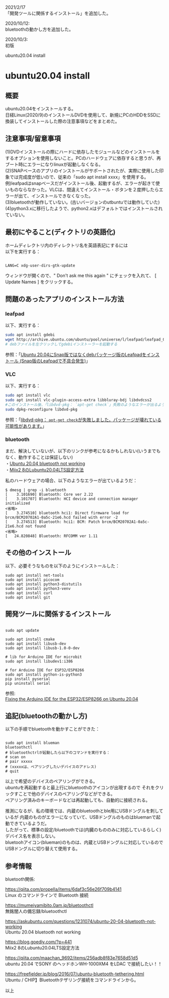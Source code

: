 
2021/2/17  
「開発ツールに関係するインストール」を追加した。  

2020/10/12:  
bluetoothの動かし方を追加した。  

2020/10/3:  
初版  

ubuntu20.04 install
# ubuntu20.04 install

## 概要
ubuntu20.04をインストールする。   
日経Linux(2020/9)のインストールDVDを使用して、新規にPCのHDDをSSDに換装してインストールした際の注意事項などをまとめた。

## 注意事項/留意事項
(1)DVDインストールの際にハードに依存したモジュールなどのインストールをするオプションを使用しないこと。PCのハードウェアに依存すると思うが、再ブート時にエラーになりlinuxが起動しなくなる。  
(2)SNAPベースのアプリのインストールがサポートされたが、実際に使用した印象では完成度が低いので、従来の「sudo apt install xxxx」を使用する。  
例)leafpadはsnapベースだがインストール後、起動するが、エラーが起きて使いものならなかった。VLCは、間違えてインストール・ボタンを２度押したらエラーが出て、インストールできなくなった。  
(3)bluetoothが動作していない。(古いバージョンのutbuntuでは動作していた)  
(4)python3.xに移行したようで、python2.xはデフォルトではインストールされていない。

## 最初にやること(ディクトリの英語化)

ホームディレクトリ内のディレクトリ名を英語表記にするには   
以下を実行する：
```

LANG=C xdg-user-dirs-gtk-update
```

ウィンドウが開くので、" Don't ask me this again " にチェックを入れて、
[ Update Names ] をクリックする。


## 問題のあったアプリのインストール方法
### leafpad
以下、実行する：
```bash
sudo apt install gdebi
wget http://archive.ubuntu.com/ubuntu/pool/universe/l/leafpad/leafpad_0.8.18.1-5_amd64.deb
# debファイルを左クリックしてgdebiインストーラーを起動する
```
参照：「[Ubuntu 20.04にSnap版ではなくdebパッケージ版のLeafpadをインストール
(Snap版のLeafpadで不具合発生)](https://ubuntuapps.net/blog-entry-1121.html)」

### VLC
以下、実行する：
```bash
sudo apt install vlc
sudo apt install vlc-plugin-access-extra libbluray-bdj libdvdcss2
#このインストール後、「libdvd-pkg： `apt-get check`」失敗のようなエラーが出るようになるなら以下を実行する
sudo dpkg-reconfigure libdvd-pkg
```
参照：「[libdvd-pkg： `apt-get check`が失敗しました。パッケージが壊れている可能性があります。](https://qastack.jp/ubuntu/1094062/libdvd-pkg-apt-get-check-failed-you-may-have-broken-packages-aborting)」

### bluetooth
まだ、解決していないが、以下のリンクが参考になるかもしれない(いうまでもなく、動作することは保証しない)  
・[Ubuntu 20.04 bluetooth not working](https://askubuntu.com/questions/1231074/ubuntu-20-04-bluetooth-not-working)  
・[Miix2 8のLubuntu20.04LTS設定方法](https://blog.goediy.com/?p=441#toc1)  

私のハードウェアの場合、以下のようなエラーが出ているようだ：
```
$ dmesg | grep -i bluetooth
[    3.101690] Bluetooth: Core ver 2.22
[    3.101707] Bluetooth: HCI device and connection manager initialized
<省略>
[    3.274510] bluetooth hci1: Direct firmware load for brcm/BCM20702A1-0a5c-21e6.hcd failed with error -2
[    3.274513] Bluetooth: hci1: BCM: Patch brcm/BCM20702A1-0a5c-21e6.hcd not found
<省略>
[   24.820848] Bluetooth: RFCOMM ver 1.11
```

## その他のインストール
以下、必要そうなものを以下のようにインストールした：
```
sudo apt install net-tools
sudo apt install picocom
sudo apt install python3-distutils
sudo apt install python3-venv
sudo apt install curl
sudo apt install git
```

## 開発ツールに関係するインストール
```

sudo apt update

sudo apt install cmake
sudo apt install libusb-dev
sudo apt install libusb-1.0-0-dev

# lib for Arduino IDE for microbit
sudo apt install libudev1:i386

# for Arduino IDE for ESP32/ESP8266
sudo apt install python-is-python3
pip install pyserial
pip uninstall serial
```
参照:  
[Fixing the Arduino IDE for the ESP32/ESP8266 on Ubuntu 20.04](https://koen.vervloesem.eu/blog/fixing-the-arduino-ide-for-the-esp32esp8266-on-ubuntu-2004/)   

## 追記(bluetoothの動かし方)
以下の手順でbluetoothを動かすことができた：
```

sudo apt install blueman
bluetoothctl
# bluetoothctrlが起動したら以下のコマンドを実行する：
# scan on
# pair xxxxx
# (xxxxxは、ペアリングしたいデバイスのアドレス)
# quit
```
以上で希望のデバイスのペアリングができる。  
ubuntuを再起動すると最上行にbluetoothのアイコンが出現するので
それをクリックすことで他のデバイスのペアリングなどができる。  
ペアリング済みのキーボードなどは再起動しても、自動的に接続される。  

推測になるが、私の環境では、内蔵のbluetoothとble用にUSBドングルを刺しているが
内蔵のものがエラーになっていて、USBドングルのものはbluemanで起動できているようだ。  
したがって、標準の設定/bluetoothでは(内臓のもののみに対応しているらしく)
デバイス名を表示しない。  
bluetoohアイコン(blueman)のものは、内蔵とUSBドングルに対応しているので
USBドングルに切り替えて使用する。


## 参考情報

bluetooth関係:
   
https://qiita.com/propella/items/6daf3c56e26f709b4141  
Linux のコマンドラインで Bluetooth 接続   

https://mumeiyamibito.0am.jp/bluetoothctl  
無銘闇人の備忘録/bluetoothctl  

https://askubuntu.com/questions/1231074/ubuntu-20-04-bluetooth-not-working  
Ubuntu 20.04 bluetooth not working  

https://blog.goediy.com/?p=441  
Miix2 8のLubuntu20.04LTS設定方法  

https://qiita.com/maachan_9692/items/256adb8f83e7658d51d5  
ubuntu 20.04 でSONY のヘッドホンWH-1000XM4 をLDAC で接続したい！！  

https://freefielder.jp/blog/2016/07/ubuntu-bluetooth-tethering.html  
Ubuntu / CHIP】Bluetoothテザリング接続をコマンドラインから。  

以上
